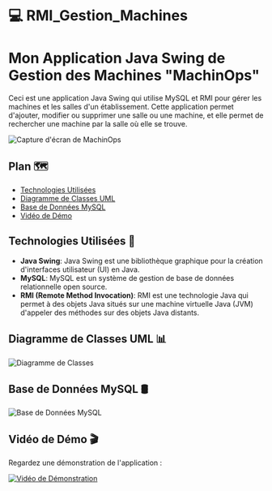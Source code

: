 # :computer: RMI_Gestion_Machines
#  Mon Application Java Swing de Gestion des Machines "MachinOps"

Ceci est une application Java Swing qui utilise MySQL et RMI pour gérer les machines et les salles d'un établissement. Cette application permet d'ajouter, modifier ou supprimer une salle ou une machine, et elle permet de rechercher une machine par la salle où elle se trouve.

![Capture d'écran de MachinOps](https://github.com/SAMIHA88/RMI_Gestion_Machines/assets/81178741/04a9c0b3-8149-40b0-9f3f-ae4a37eb4752)

## Plan 🗺️
-  [Technologies Utilisées](#technologies-utilisées)
- [Diagramme de Classes UML](#diagramme-de-classes-uml)
- [Base de Données MySQL](#base-de-données-mysql)
- [Vidéo de Démo](#vidéo-de-démo)

## <span id="technologies-utilisées">Technologies Utilisées 🔧</span>



- **Java Swing**: Java Swing est une bibliothèque graphique pour la création d'interfaces utilisateur (UI) en Java.
- **MySQL**: MySQL est un système de gestion de base de données relationnelle open source.
- **RMI (Remote Method Invocation)**: RMI est une technologie Java qui permet à des objets Java situés sur une machine virtuelle Java (JVM) d'appeler des méthodes sur des objets Java distants.

## <span id="diagramme-de-classes-uml">Diagramme de Classes UML 📊</span>


![Diagramme de Classes](https://github.com/SAMIHA88/RMI_Gestion_Machines/assets/81178741/3d99d44c-41db-4391-9e41-e003daeac006)

## Base de Données MySQL  🛢️

![Base de Données MySQL](https://github.com/SAMIHA88/RMI_Gestion_Machines/assets/81178741/d7bdadfb-e3a7-45b5-9033-e7951a03bf91)

## Vidéo de Démo :clapper: 

Regardez une démonstration de l'application :

[![Vidéo de Démonstration](https://github.com/SAMIHA88/RMI_Gestion_Machines/blob/main/assets/81178741/bbc788c6-bdee-4be5-98b4-195dc031ba3f.png)](https://github.com/SAMIHA88/RMI_Gestion_Machines/assets/81178741/bbc788c6-bdee-4be5-98b4-195dc031ba3f)

